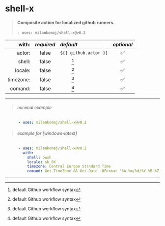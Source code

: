 # shell-x
> #### Composite action for localized github runners.
> ``` - uses: milankomaj/shell-x@v0.2 ```

**with:** | *required*  | *default*  | *optional*
---: | :---: | :--- | :---:
actor:       | false  | `${{ github.actor }}` | ✅
shell:       | false  | `    `         [^1]   | ✅
locale:      | false  | `    `         [^1]   | ✅
timezone:    | false  | `    `         [^1]   | ✅
comand:      | false  | `    `         [^1]   | ✅

---

> ###### minimal example
```YAML
      - uses: milankomaj/shell-x@v0.2
```

> ###### example for [windows-latest]
```YAML
      - uses: milankomaj/shell-x@v0.2
        with:
          shell: pwsh
          locale: sk_SK
          timezone: Central Europe Standard Time
          comand: Get-TimeZone && Get-Date -UFormat '%A %m/%d/%Y %R %Z'

```
---


[^1]: default Github workflow syntax
